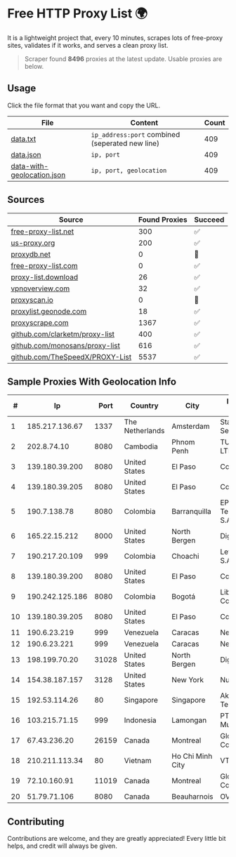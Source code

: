 
# Free HTTP Proxy List 🌍

It is a lightweight project that, every 10 minutes, scrapes lots of free-proxy sites, validates if it works, and serves a clean proxy list.


> Scraper found **8496** proxies at the latest update. Usable proxies are below.

## Usage

Click the file format that you want and copy the URL.


|File|Content|Count|
|----|-------|-----|
|[data.txt](https://raw.githubusercontent.com/themiralay/Proxy-List-World/master/data.txt)|`ip_address:port` combined (seperated new line)|409|
|[data.json](https://raw.githubusercontent.com/themiralay/Proxy-List-World/master/data.json)|`ip, port`|409|
|[data-with-geolocation.json](https://raw.githubusercontent.com/themiralay/Proxy-List-World/master/data-with-geolocation.json)|`ip, port, geolocation`|409|

## Sources

|Source|Found Proxies|Succeed|
|------|-------------|-------|
|[free-proxy-list.net](https://free-proxy-list.net)|300|✅|
|[us-proxy.org](https://www.us-proxy.org)|200|✅|
|[proxydb.net](http://proxydb.net)|0|🚫|
|[free-proxy-list.com](https://free-proxy-list.com/?page=&port=&type%5B%5D=http&type%5B%5D=https&up_time=0&search=Search)|0|✅|
|[proxy-list.download](https://www.proxy-list.download/HTTP)|26|✅|
|[vpnoverview.com](https://vpnoverview.com/privacy/anonymous-browsing/free-proxy-servers)|32|✅|
|[proxyscan.io](https://www.proxyscan.io)|0|🚫|
|[proxylist.geonode.com](https://proxylist.geonode.com/api/proxy-list?limit=300&page=1&sort_by=lastChecked&sort_type=desc&protocols=http,https)|18|✅|
|[proxyscrape.com](https://api.proxyscrape.com/v2/?request=displayproxies&protocol=http&timeout=10000&country=all&ssl=all&anonymity=all)|1367|✅|
|[github.com/clarketm/proxy-list](https://raw.githubusercontent.com/clarketm/proxy-list/master/proxy-list-raw.txt)|400|✅|
|[github.com/monosans/proxy-list](https://raw.githubusercontent.com/monosans/proxy-list/main/proxies/http.txt)|616|✅|
|[github.com/TheSpeedX/PROXY-List](https://raw.githubusercontent.com/TheSpeedX/PROXY-List/master/http.txt)|5537|✅|


## Sample Proxies With Geolocation Info

|#|Ip|Port|Country|City|Internet Service Provider|
|-|--|----|-------|----|-------------------------|
|1|185.217.136.67|1337|The Netherlands|Amsterdam|Stallion Network Services Limited|
|2|202.8.74.10|8080|Cambodia|Phnom Penh|TURBOTECH CO., LTD.|
|3|139.180.39.200|8080|United States|El Paso|Conterra|
|4|139.180.39.205|8080|United States|El Paso|Conterra|
|5|190.7.138.78|8080|Colombia|Barranquilla|EPM Telecomunicaciones S.A. E.S.P.|
|6|165.22.15.212|8000|United States|North Bergen|DigitalOcean, LLC|
|7|190.217.20.109|999|Colombia|Choachi|Level 3 Colombia S.A|
|8|139.180.39.200|8080|United States|El Paso|Conterra|
|9|190.242.125.186|8080|Colombia|Bogotá|Liberty Networks De Colombia|
|10|139.180.39.205|8080|United States|El Paso|Conterra|
|11|190.6.23.219|999|Venezuela|Caracas|Net Uno|
|12|190.6.23.221|999|Venezuela|Caracas|Net Uno|
|13|198.199.70.20|31028|United States|North Bergen|DigitalOcean, LLC|
|14|154.38.187.157|3128|United States|New York|Nubes, LLC|
|15|192.53.114.26|80|Singapore|Singapore|Akamai Technologies, Inc.|
|16|103.215.71.15|999|Indonesia|Lamongan|PT Persada Data Multimedia|
|17|67.43.236.20|26159|Canada|Montreal|GloboTech Communications|
|18|210.211.113.34|80|Vietnam|Ho Chi Minh City|VTDC|
|19|72.10.160.91|11019|Canada|Montreal|GloboTech Communications|
|20|51.79.71.106|8080|Canada|Beauharnois|OVH SAS|



## Contributing

Contributions are welcome, and they are greatly appreciated! Every
little bit helps, and credit will always be given.

